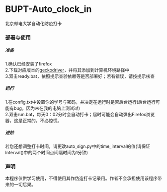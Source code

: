# BUPT-Auto_clock_in
北京邮电大学自动化防疫打卡
<h3>部署与使用</h3>
<h5>准备</h5>
1.确认已经安装了firefox<br>
2.下载对应版本的<a href="https://github.com/mozilla/geckodriver/releases">geckodriver</a>，并将其添加到计算机环境路径中<br>
3.双击ready.bat，依照提示查验依赖等是否部署好；若有错误，请按提示核查
<h5>运行</h5>
1.在config.txt中设置你的学号与密码，并决定在运行时是否后台运行(后台运行可能有bug，因为未在我的电脑上测试过)<br>
2.双击run.bat，每天0：02分时会自动打卡；届时可能会自动弹出Firefox浏览器，这是正常的，不必惊慌。
<h5>进阶</h5>
若您还想调整打卡时间，请更改auto_sign.py中的time_interval的值(请保证Interval()中的两个时间点间隔时间为1分钟)
<h3>声明</h3>
本程序仅供学习使用，不得使用其作伪造打卡记录用。作者不会承担使用该程序带来的一切后果。
